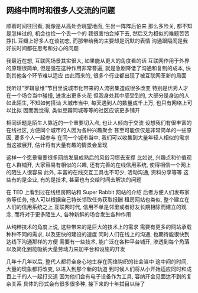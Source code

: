 
网络中同时和很多人交流的问题
------

顺着时间往回看, 就像是从高处会眺望地面, 生出一阵阵后怕来
那么多险关, 都不知是怎样过的, 机会也捡一个丢一个的
我很害怕会掉下去, 然后又为相似的难题苦苦挣扎
豆瓣上好多人在谈初恋, 而那带给我的主要却是沉默的表情
沟通跟隔阂是我好长时间都在思考和分心的问题

我最近在想, 互联网场景其实很大, 如果能从更大的角度看的话
互联网作用于外界的原理很简单, 但是强在这种作用非常普遍,
就是急剧降低了沟通和复制的成本, 快到其他各个环节难以适应
由此而来的, 很多个行业都出现了被互联网革新的局面

我听过"罗辑思维"节目里说城市化带来的人流密集造成很多改变
特别是优秀人才在一个场合当中碰撞, 迸发出更多火花
但我身处其中感受到的, 大部分是身边的人如此陌生, 不知如何搭讪
大城市当中, 每天遇到人的数量成千上万, 也只有网络上可以比拟
因而我觉得, 类似豆瓣同城等等的社区应该更多铺开

相同话题是陌生人靠近的一个重要切入点, 也让人倾向于交流
设想我们有很丰富的在线社区, 方便同个城市的人因为各种兴趣聚会
甚至可能仅仅是非常简单的一些原因, 要多个人一起参与
在同一个城市当中, 我们可以收集到大量年轻人相似的需求
当这被展开, 估计将有大量有趣的情景会呈现

这样一个愿景需要很多网络发展成熟后的风俗习惯去支撑
比如说, 兴趣点和价值观在人群铺开, 大家容易有相似的兴趣,
还有完善的在线信用系统, 使得相信一个网上的陌生人很容易
此外, 丰富的在线交互工具也不可少, 活动沟通, 资料分享等等
这些有的是企业, 有的是技术, 甚至也有交给时间去解决的问题

在 TED 上看到过在线租房网站和 Super Rabbit 网站的介绍
后者方便人们发布家务等任务, 他人可以根据自己特长领取任务获取报酬
租房网站也类似, 整个建立在人们的信用系统之上
互联网时代, 信用不单是邻里或者好友长期相除而建立的观念,
而将对于更多陌生人, 各种新鲜的场合发生各种作用

从纯粹技术的角度上说, 这些带来的是巨大的技术上的需求
需要有更多的网站承载种种不同的需求, 以及更快的建设的速度
同时人们在线上的沟通, 也期待能很快到达线下沟通那样的方便
需要有一些技术, 能广泛在各种平台铺开, 渗透到每个角落
以及简化到能吸纳大量劳动力来加平台和设施的开发

几年十几年以后, 整代人都将全身心地生存在网络钩织的社会当中
这中间的时间, 大量的现象都将改变, 以进入到那个新的轨道
到时候人们将从小开始适应同时和成百上千的人一起打交道
因为他们会有电子设备作为工具, 容纳开会见面达不到的复杂关系
具体的形式会有很多很多种, 接下来的十年拭目以待了